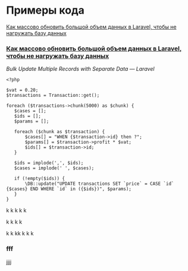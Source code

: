 # Примеры кода
[Как массово обновить большой объем данных в Laravel, чтобы не нагружать базу данных](#massupdate)

### [Как массово обновить большой объем данных в Laravel, чтобы не нагружать базу данных](#massupdate)
*Bulk Update Multiple Records with Separate Data — Laravel*
```
<?php

$vat = 0.20;
$transactions = Transaction::get();

foreach ($transactions->chunk(5000) as $chunk) {
   $cases = [];
   $ids = [];
   $params = [];
   
   foreach ($chunk as $transaction) {
       $cases[] = "WHEN {$transaction->id} then ?";
       $params[] = $transaction->profit * $vat;
       $ids[] = $transaction->id;
   }

   $ids = implode(',', $ids);
   $cases = implode(' ', $cases);

   if (!empty($ids)) {
       \DB::update("UPDATE transactions SET `price` = CASE `id` {$cases} END WHERE `id` in ({$ids})", $params);
   }
}
```
k
k
k
k
k

k
k
k
k

k
k
kk
k
k
k
### fff
































[jjjj](#fff)

